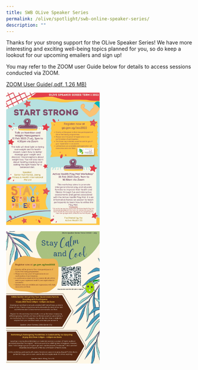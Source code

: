 ```yaml
---
title: SWB OLive Speaker Series
permalink: /olive/spotlight/swb-online-speaker-series/
description: ""
---
```

Thanks for your strong support for the OLive Speaker Series! We have more interesting and exciting well-being topics planned for you, so do keep a lookout for our upcoming emailers and sign up!

You may refer to the ZOOM user Guide below for details to access sessions conducted via ZOOM.

[ZOOM User Guide(.pdf, 1.26 MB)](/files/zoom-user-guide-(3).pdf)

<style>  
img {  
  display: block;  
  margin-left: auto;  
  margin-right: auto;  
}  
</style>  
<img src="/images/ay%20oss%20feb%202022.jpg" style="width:50%;">  

<p>
<style>  
img {  
    display: block;  
  margin-left: auto;  
  margin-right: auto; 
}  
</style>  
<img src="/images/ay%20&amp;%20ra%20oss%20term%203%20(jul).jpg" style="width:50%;">  


</p>